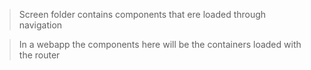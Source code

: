 > Screen folder contains components that ere loaded through navigation

> In a webapp the components here will be the containers loaded with the router
